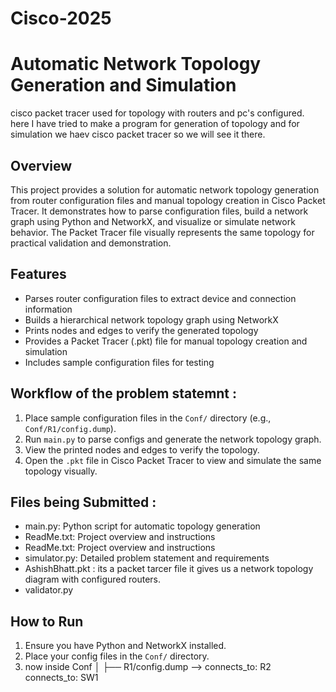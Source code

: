# Cisco-2025
# Automatic Network Topology Generation and Simulation

cisco packet tracer used for topology with routers and pc's configured. 
here I have tried to make a program for generation of topology and for simulation we haev cisco packet tracer 
so we will see it there.
## Overview
This project provides a solution for automatic network topology generation from router configuration files and manual topology creation in Cisco Packet Tracer. It demonstrates how to parse configuration files, build a network graph using Python and NetworkX, and visualize or simulate network behavior. The Packet Tracer file visually represents the same topology for practical validation and demonstration.
## Features
- Parses router configuration files to extract device and connection information
- Builds a hierarchical network topology graph using NetworkX
- Prints nodes and edges to verify the generated topology
- Provides a Packet Tracer (.pkt) file for manual topology creation and simulation
- Includes sample configuration files for testing

## Workflow of the problem statemnt :
1. Place sample configuration files in the `Conf/` directory (e.g., `Conf/R1/config.dump`).
2. Run `main.py` to parse configs and generate the network topology graph.
3.  View the printed nodes and edges to verify the topology.
4. Open the `.pkt` file in Cisco Packet Tracer to view and simulate the same topology visually.

## Files being Submitted :
- main.py: Python script for automatic topology generation
- ReadMe.txt: Project overview and instructions
- ReadMe.txt: Project overview and instructions
- simulator.py: Detailed problem statement and requirements
- AshishBhatt.pkt : its a packet tarcer file it gives us a network topology diagram with configured routers.
- validator.py 

## How to Run
1. Ensure you have Python and NetworkX installed.
2. Place your config files in the `Conf/` directory.
3. now inside Conf 
│   ├── R1/config.dump --> connects_to: R2
                           connects_to: SW1
